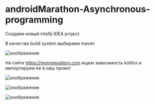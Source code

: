 # androidMarathon-Asynchronous-programming


Создаем новый intellij IDEA project.

В качестве build system выбираем maven

![изображение](https://github.com/Ziklson/androidMarathon-Asynchronous-programming/assets/96010534/b930bf4f-8e7c-4904-8c82-dda315ab160d)


На сайте https://mvnrepository.com ищем зависимость kotlinx и импортируем ее в наш проект

![изображение](https://github.com/Ziklson/androidMarathon-Asynchronous-programming/assets/96010534/ac34fddc-5961-4e13-8a86-3d13dcea3e16)

![изображение](https://github.com/Ziklson/androidMarathon-Asynchronous-programming/assets/96010534/f7d45c81-9f2b-4071-9c69-f5b3e37d46ad)



![изображение](https://github.com/Ziklson/androidMarathon-Asynchronous-programming/assets/96010534/05434db4-9d87-46ac-9e54-038468d0e3b6)
